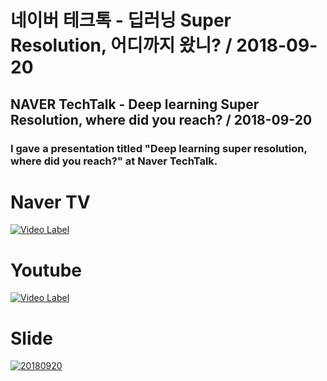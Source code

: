 # 네이버 테크톡 - 딥러닝 Super Resolution, 어디까지 왔니? / 2018-09-20
## NAVER TechTalk - Deep learning Super Resolution, where did you reach? / 2018-09-20
### I gave a presentation titled "Deep learning super resolution, where did you reach?" at Naver TechTalk.

# Naver TV
[![Video Label](https://phinf.pstatic.net/tvcast/20181205_156/Mdc5S_1543971298497ITvSe_JPEG/88a221ea-f827-11e8-acee-505dacfbaa5c_02.jpg?type=f120_68_webp)](https://tv.naver.com/v/4696573?fbclid=IwAR3f55gcWWz-CoyL6-AYrwuv6jpQiCtgeBlkwDbcCHzVzKvSHFznj7sideo)

# Youtube 
[![Video Label](https://i.ytimg.com/vi/nvsYKSHw0jo/hqdefault.jpg?sqp=-oaymwEZCPYBEIoBSFXyq4qpAwsIARUAAIhCGAFwAQ==&rs=AOn4CLBvrMfd-kRFAlNxRGzjxu9tdPnIvA)](https://youtu.be/nvsYKSHw0jo)

# Slide
[![20180920](https://image.slidesharecdn.com/deeplearningsuperresolution-181127054418/95/deep-learning-super-resolution-1-638.jpg?cb=1543297480)](https://www.slideshare.net/NaverEngineering/deep-learning-super-resolution?fbclid=IwAR2M-4Ej86nmfXDdJXHnUGORznnK8uvy7jnIbIf95el3twDcmpKrL9d1QRI)
